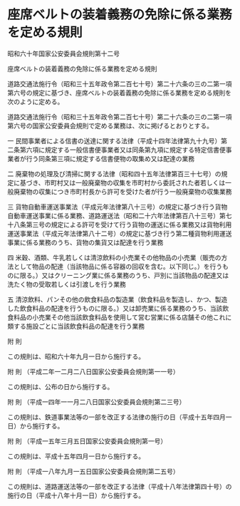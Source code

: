 # 座席ベルトの装着義務の免除に係る業務を定める規則

昭和六十年国家公安委員会規則第十二号

座席ベルトの装着義務の免除に係る業務を定める規則

道路交通法施行令（昭和三十五年政令第二百七十号）第二十六条の三の二第一項第六号の規定に基づき、座席ベルトの装着義務の免除に係る業務を定める規則を次のように定める。

道路交通法施行令（昭和三十五年政令第二百七十号）第二十六条の三の二第一項第六号の国家公安委員会規則で定める業務は、次に掲げるとおりとする。

一 民間事業者による信書の送達に関する法律（平成十四年法律第九十九号）第二条第六項に規定する一般信書便事業者又は同条第九項に規定する特定信書便事業者が行う同条第三項に規定する信書便物の取集め又は配達の業務

二 廃棄物の処理及び清掃に関する法律（昭和四十五年法律第百三十七号）の規定に基づき、市町村又は一般廃棄物の収集を市町村から委託された者若しくは一般廃棄物の収集につき市町村長から許可を受けた者が行う一般廃棄物の収集業務

三 貨物自動車運送事業法（平成元年法律第八十三号）の規定に基づき行う貨物自動車運送事業に係る業務、道路運送法（昭和二十六年法律第百八十三号）第七十八条第三号の規定による許可を受けて行う貨物の運送に係る業務又は貨物利用運送事業法（平成元年法律第八十二号）の規定に基づき行う第二種貨物利用運送事業に係る業務のうち、貨物の集貨又は配達を行う業務

四 米穀、酒類、牛乳若しくは清涼飲料の小売業その他物品の小売業（販売の方法として物品の配達（当該物品に係る容器の回収を含む。以下同じ。）を行うものに限る。）又はクリーニング業に係る業務のうち、戸別に当該物品の配達又は洗たく物の受取若しくは引渡しを行う業務

五 清涼飲料、パンその他の飲食料品の製造業（飲食料品を製造し、かつ、製造した飲食料品の配達を行うものに限る。）又は卸売業に係る業務のうち、当該飲食料品の小売業その他当該飲食料品を使用して営む営業に係る店舗その他これに類する施設ごとに当該飲食料品の配達を行う業務

附 則

この規則は、昭和六十年九月一日から施行する。

附 則 （平成二年一二月二八日国家公安委員会規則第一一号）

この規則は、公布の日から施行する。

附 則 （平成一四年一一月二八日国家公安委員会規則第二三号）

この規則は、鉄道事業法等の一部を改正する法律の施行の日（平成十五年四月一日）から施行する。

附 則 （平成一五年三月五日国家公安委員会規則第一号）

この規則は、平成十五年四月一日から施行する。

附 則 （平成一八年九月一五日国家公安委員会規則第二五号）

この規則は、道路運送法等の一部を改正する法律（平成十八年法律第四十号）の施行の日（平成十八年十月一日）から施行する。
